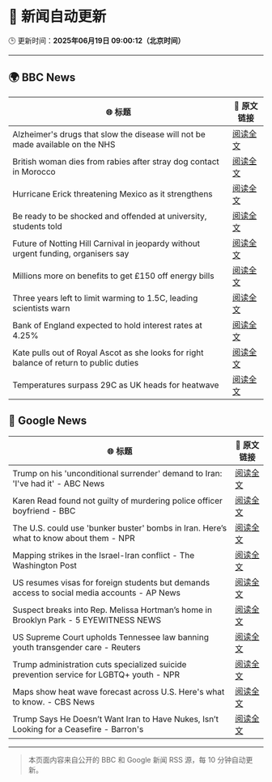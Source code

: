 # 🧠 新闻自动更新

🕒 更新时间：**2025年06月19日 09:00:12（北京时间）**

---

## 🌍 BBC News

| 🌐 标题 | 🔗 原文链接 |
|--------|-------------|
| Alzheimer's drugs that slow the disease will not be made available on the NHS | [阅读全文](https://www.bbc.com/news/articles/cq8zxx9kk0ko) |
| British woman dies from rabies after stray dog contact in Morocco | [阅读全文](https://www.bbc.com/news/articles/c98wyllp170o) |
| Hurricane Erick threatening Mexico as it strengthens | [阅读全文](https://www.bbc.com/news/articles/cvg9wprprxyo) |
| Be ready to be shocked and offended at university, students told | [阅读全文](https://www.bbc.com/news/articles/c74z8l8vkx3o) |
| Future of Notting Hill Carnival in jeopardy without urgent funding, organisers say | [阅读全文](https://www.bbc.com/news/articles/cq8zxk083qko) |
| Millions more on benefits to get £150 off energy bills | [阅读全文](https://www.bbc.com/news/articles/cx2kym1pvn4o) |
| Three years left to limit warming to 1.5C, leading scientists warn | [阅读全文](https://www.bbc.com/news/articles/cn4l927dj5zo) |
| Bank of England expected to hold interest rates at 4.25% | [阅读全文](https://www.bbc.com/news/articles/c98wyyk475no) |
| Kate pulls out of Royal Ascot as she looks for right balance of return to public duties | [阅读全文](https://www.bbc.com/news/articles/cjrl34rvdxdo) |
| Temperatures surpass 29C as UK heads for heatwave | [阅读全文](https://www.bbc.com/news/articles/c8d6jmmdq5go) |

## 📰 Google News

| 🌐 标题 | 🔗 原文链接 |
|--------|-------------|
| Trump on his 'unconditional surrender' demand to Iran: 'I've had it' - ABC News | [阅读全文](https://news.google.com/rss/articles/CBMimAFBVV95cUxNREN4bTNMUnVpU1B4dFVFbnFrYl9IX0VlZHZsLTdjQVdXS0NWMXdFdGw4ekhDT0pZWEJWV08zNld0UVA1cnpHbUZQUG9vTmI3X3FHdHI1R2FqMjVyOGI2eV9tQ3YwQkNwY24zNWh6a3M3TnBTM1AxUHVUM0JYM3lMYlRsMEVZa0JXTEFnN2xJcFdsZjM1MWxjbtIBngFBVV95cUxNZk1sUGtjcnJ3dlFHZklUR2dwclRybHo5eXhBbFJrTUVkSFdoZHYxaS1NVXhTaXNKNFV0bk5SMkZoYmJybHNCZnJHeV91aVh5V3pSWjlqM3pPRy1hWmhRaDF2LVZkeGNnUklxNVNSbEttVFFwLWpPb1hmR0Q1TUk3NzhyWWtGZG1KTWdlbEVab2JHUFJsUVFnTldhQnRvdw?oc=5) |
| Karen Read found not guilty of murdering police officer boyfriend - BBC | [阅读全文](https://news.google.com/rss/articles/CBMiWkFVX3lxTE1QOUdXY3NFSG13cTZkWll6Ykgyak81b0RVb0o5TkMyVWlNNkpfX0t6enROZ3RWSmM3dDZiT20xcnV3WG00bERZZDhRaEdZbXNldld4eWd3MnNBd9IBX0FVX3lxTE9hY1NkeHlyejQzX0hZb3d3a1V6b0prMHJSY1oxa2x5VGp3Vk9DbGtKTkk5VXFQSGN2RDdubEJ6OUc0UzU1MnhpSUxDMjFMYWxzeHc5bGNNb0k3OUJfNk9n?oc=5) |
| The U.S. could use 'bunker buster' bombs in Iran. Here’s what to know about them - NPR | [阅读全文](https://news.google.com/rss/articles/CBMicEFVX3lxTE5XZXdzSG1KWkFGbkNadkhGTVFTdnpRa0p3Tlc2S0tXUzFnTmxzWmZVMmJtblJNTVhKakZtbnhQTE1IOUZnZDdGZnlNM1VnNktWbHJHN2xtQ0xod2VoQk5ZWmVGQzB2cHhySjBnWXV3MkU?oc=5) |
| Mapping strikes in the Israel-Iran conflict - The Washington Post | [阅读全文](https://news.google.com/rss/articles/CBMifkFVX3lxTE5XWFRKWlVvbEFQNUpyeEwxM1VPWVhYZmlvcHFMZmxzeTVKcEg3UmhfTk9jLWVXSmR5Y25rc1NURXJZTHd0NDVDWk8yajJYMlZON2JuOF9Ma3RLLTZvTlJvcXc1ZFlrbldYVmhxNlFCNjdNUE1Ua0UxcEhvT3RWdw?oc=5) |
| US resumes visas for foreign students but demands access to social media accounts - AP News | [阅读全文](https://news.google.com/rss/articles/CBMilwFBVV95cUxOYjR5OHYzeGk5Q3pBNXFFVTh0V090a1JvN1QwekFNWGhhaVNFcDNfenM1dzJrQ3hqZ2FWMkRlWkQxa3oyaGExV29ib2hTM0NUS0ZTdUpHOVJEZWptcEVSM1lYRDh0OXVxVDhvcWNJR2h2ZFFoamtuUFV2ejVTajlzT2dxamdJbVpwVUZXY1ZMb2c3NEJlQXdj?oc=5) |
| Suspect breaks into Rep. Melissa Hortman’s home in Brooklyn Park - 5 EYEWITNESS NEWS | [阅读全文](https://news.google.com/rss/articles/CBMioAFBVV95cUxPT0lPZXhldlZzM19ob19lUktFaVhYWU9KaURhTHVHOVV1bzhmLXBWUUhWTkE5Q1pCcTlRWXQwdGxWQUswRU5uT2h3di13alREaTRoNlo3S3JnMVJ3U1NEeDRIN2s3YndQeUIyeHBTTzl3eVdyNE9nT3QxQjRjRUZnRzNEUmViNUdjalhxY2RhemxYQkptNWdhdUR4eEVueWtj?oc=5) |
| US Supreme Court upholds Tennessee law banning youth transgender care - Reuters | [阅读全文](https://news.google.com/rss/articles/CBMisgFBVV95cUxORElVazRzY3RmZjZ2UFpGRUNwOXBtYkg5ZmY3OE1PVk01M2RHcTRieEw2QWRhSnprX3FldVdjRU5qM3JzeXlKOE5BbjNhS1JRTXZKX0JSd0oxdVFmNEVUSGVGekVjUVJ1dEh1dlFXOXZrdHJSeHpIaEpXaFRlbVVCdHBtY0diQlpwNURVZGx1V2ZkRTlhc3F2Zm1VeUlRVUM4dUtrR0JhT250QzU0Y2JPeWNR?oc=5) |
| Trump administration cuts specialized suicide prevention service for LGBTQ+ youth - NPR | [阅读全文](https://news.google.com/rss/articles/CBMiowFBVV95cUxPNWN0UldMMnBOYU1BbGt4UmNEZEJuZUFOaDJDMmpldkdjS0tiU2ZjUTJydTIwRmlONWdGTkZ2bmx2VTR5VGdDU0RYZmZuVEd6SU1jQnBVVjZiY0ctT0c4RmdmNXZqNnQxREw1cEtuWG8tTWVrTUFPeTZrbWREM2NXMlFqM2V1ZDZPZm41LWphSkhLaktnQkw2MWRWMXE5RV84aGFj?oc=5) |
| Maps show heat wave forecast across U.S. Here's what to know. - CBS News | [阅读全文](https://news.google.com/rss/articles/CBMidEFVX3lxTE84MzRIcmFRLTJ5SE1ZWXFoVV9Nc0t3QXBxcWZ1QS1ObERBVXBOdHBuY2ZHQTI4ci12VF9Zb0Y4SHZxU1BMZFgxWk1mMDJZR0dEbWY5d3RsamZEQ3BzRGI4a0RLSzRXVEdOdEpqUmtFUW11RFlw0gF6QVVfeXFMTWpfa3JVcWZSLXRsNFdOQ1d1RmtscGEyeHlxSG4wVzJMVndTLURGU0ZDcF83VDhoTFJMdF9sb05wbnplXzdkeW9hS1VndlFGdG9XU25tVTdRTUotWFdhSHF3VENOcFNQVlhTSHhZTkxMQm5lTnlWTGxxVkE?oc=5) |
| Trump Says He Doesn’t Want Iran to Have Nukes, Isn’t Looking for a Ceasefire - Barron's | [阅读全文](https://news.google.com/rss/articles/CBMid0FVX3lxTFBSQ1hKdm4zR2lCYlZqUTNGMGdjTjlzdnBzRFJrMTZzRGQ5NVRXOExnejI4VUIxZDB3Q2xWZmwtRzRkRF9vS1gySFYtOEg3bnJjZXFVTVJXVmZnb3Y0TVhzLXJUVzlmZ0VGS21QNjdFc1lmLWExNDJJ?oc=5) |

---
> 本页面内容来自公开的 BBC 和 Google 新闻 RSS 源，每 10 分钟自动更新。